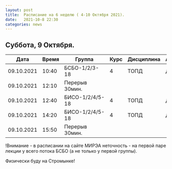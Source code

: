 ```yaml
---
layout: post
title:  Расписание на 6 неделю ( 4-10 Октября 2021).
date:   2021-10-8 22:30
categories: news
---
```


## Суббота, 9 Октября.

| Дата          | Время   | Группа        | Курс | Дисциплина  | Аудитория | Материалы |
| ------------- | ------- | ------------- | ---- | ----------- | --------- | --------- |
|09.10.2021     |10:40    |БСБО-1/2/3-18  |4     |ТОПД         |   Д(228)  |[Discord](https://discord.gg/7KEzUhANaa)|
|09.10.2021     |12:10    |Перерыв 30мин. |      |             |           |           |
|09.10.2021     |12:40    |БИСО-1/2/4/5-18|4     |ТОПД         |   Д(369)  |[Discord](https://discord.gg/XCDKPyKM4X)|
|09.10.2021     |14:20    |БИСО-1/2/4/5-18|4     |ТОПД         |   Д       |[Discord](https://discord.gg/XCDKPyKM4X)|
|09.10.2021     |15:50    |Перерыв 30мин. |      |             |           |           |

!Внимание - в расписании на сайте МИРЭА неточность - на первой паре лекции у всего потока БСБО (а не только у первой группы).

Физически буду на Стромынке!
